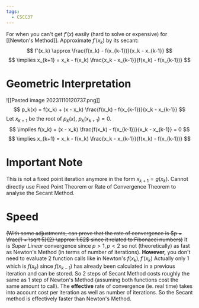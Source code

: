 ```yaml
---
tags:
  - CSCC37
---
```

For when you can't get $f'(x)$ easily (hard to solve or expensive) for [[Newton's Method]].
Approximate $f'(x_k)$ by its secant:
$$
f'(x_k) \approx \frac{f(x_k) - f(x_{k-1})}{x_k - x_{k-1}}
$$
$$
\implies x_{k+1} = x_k - f(x_k) \frac{x_k - x_{k-1}}{f(x_k) - f(x_{k-1})}
$$
# Geometric Interpretation
![[Pasted image 20231110120737.png]]
$$
p_k(x) = f(x_k) + (x - x_k) \frac{f(x_k) - f(x_{k-1})}{x_k - x_{k-1}}
$$
Let $x_{k+1}$ be the root of $p_k(x)$, $p_k(x_{k+1}) = 0$.
$$
\implies f(x_k) + (x - x_k) \frac{f(x_k) - f(x_{k-1})}{x_k - x_{k-1}} = 0
$$
$$
\implies x_{k+1} = x_k - f(x_k) \frac{x_k - x_{k-1}}{f(x_k) - f(x_{k-1})}
$$
# Important Note
This is not a fixed point iteration anymore in the form $x_{k+1} = g(x_k)$.
Cannot directly use Fixed Point Theorem or Rate of Convergence Theorem to analyse the Secant Method.
# Speed
~~(With some adjustments, can prove that the rate of convergence is $p = \frac{1 + \sqrt 5}{2} \approx 1.62$ since it related to Fibonacci numbers)~~
It is *Super Linear* convergence since $p > 1, p < 2$ so not (theoretically) as fast as Newton's Method (in terms of number of iterations).
**However,** you don't need to evaluate 2 function calls like in Newton's $f(x_k), f'(x_k)$
Actually only 1 which is $f(x_k)$ since $f(x_{k-1})$ has already been calculated in a previous iteration and can be stored.
So 2 steps of Secant Method costs roughly the same as 1 step of Newton's Method (assuming both functions cost the same amount to call).
The **effective** rate of convergence (ie. real time) takes into account cost per iteration as well as number of iterations.
So the Secant method is effectively faster than Newton's Method.


